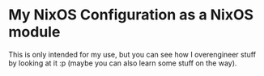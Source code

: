 # My NixOS Configuration as a NixOS module

This is only intended for my use, but you can see how I overengineer stuff by
looking at it :p (maybe you can also learn some stuff on the way).
